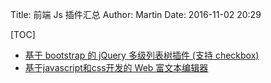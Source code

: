 Title: 前端 Js 插件汇总
Author: Martin
Date: 2016-11-02 20:29

[TOC]

- [基于 bootstrap 的 jQuery 多级列表树插件 (支持 checkbox)](http://www.htmleaf.com/jQuery/Menu-Navigation/201502141379.html)
- [基于javascript和css开发的 Web 富文本编辑器](https://github.com/wangfupeng1988/wangEditor)
